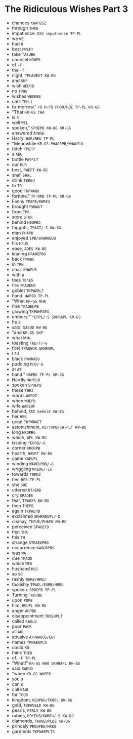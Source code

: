 # The Ridiculous Wishes Part 3

* chances `KHAPBSZ`
* through `THRU`
* impatience. `XXX impatience TP-PL`
* we `WE`
* had `H`
* best `PWEFT`
* take `TAEUBG`
* counsel `KOUPB`
* of `-F`
* the `-T`
* night, `TPHAOEUT KW-BG`
* and `SKP`
* wish `WEURB`
* no `TPHO`
* wishes `WEURBS`
* until `TPH-L`
* to-morrow." `TO H-PB PHOR/ROE TP-PL KR-GS`
* "That `KR-GS THA`
* is `S`
* well `WEL`
* spoken," `SPOEPB KW-BG KR-GS`
* answered `APBSD`
* Harry. `HAR/REU TP-PL`
* "Meanwhile `KR-GS PHAOEPB/WHAOEUL`
* fetch `TPEFP`
* a `AEU`
* bottle `PWO*LT`
* our `OUR`
* best, `PWEFT KW-BG`
* shall `SHAL`
* drink `TKREU`
* to `TO`
* good `TKPWAOD`
* fortune." `TP-RPB TP-PL KR-GS`
* Fanny `TPAPB/KWREU`
* brought `PWRAUT`
* from `TPR`
* store `STOR`
* behind `HEUPBD`
* faggots, `TPAGT/-S KW-BG`
* man `PHAPB`
* enjoyed `EPB/SKWROEUD`
* his `HEUS`
* ease, `AOES KW-BG`
* leaning `HRAOEPBG`
* back `PWABG`
* in `TPH`
* chair `KHAEUR`
* with `W`
* toes `TO*ES`
* fire `TPAOEUR`
* goblet `TKPWOBLT`
* hand. `HAPBD TP-PL`
* "What `KR-GS WHA`
* fine `TPAOEUPB`
* glowing `TKPWHROEG`
* embers!" `*ERPL/-S SKHRAPL KR-GS`
* he `E`
* said, `SAEUD KW-BG`
* "and `KR-GS SKP`
* what `WHA`
* toasting `TOEFT/-G`
* fire! `TPAOEUR SKHRAPL`
* I `EU`
* black `PWHRABG`
* pudding `PUD/-G`
* at `AT`
* hand." `HAPBD TP-PL KR-GS`
* Hardly `HA*RLD`
* spoken `SPOEPB`
* these `THEZ`
* words `WORDZ`
* when `WHEPB`
* wife `WAOEUF`
* beheld, `XXX beheld KW-BG`
* her `HER`
* great `TKPWRAET`
* astonishment, `AS/TOPB/SH-PLT KW-BG`
* long `HROPBG`
* which, `WEU KW-BG`
* issuing `*EURB/-G`
* corner `KRORPB`
* hearth, `HAERT KW-BG`
* came `KAEUPL`
* winding `WAOEUPBD/-G`
* wriggling `WREUG/-LG`
* towards `TORDZ`
* her. `HER TP-PL`
* she `SHE`
* uttered `UT/ERD`
* cry `KRAOEU`
* fear, `TPAOER KW-BG`
* then `THEPB`
* again `TKPWEPB`
* exclaimed `SKHRAEUPL/-D`
* dismay, `TKEUS/PHAEU KW-BG`
* perceived `SPAOEFD`
* that `THA`
* this `TH`
* strange `STRAEUPBG`
* occurrence `KAOURPBS`
* was `WA`
* due `TKAOU`
* which `WEU`
* husband `HUS`
* so `SO`
* rashly `RARB/HREU`
* foolishly `TPAOL/EURB/HREU`
* spoken. `SPOEPB TP-PL`
* Turning `TURPBG`
* upon `POPB`
* him, `HEUPL KW-BG`
* anger `ARPBG`
* disappointment `TKOEUPLT`
* called `KAULD`
* poor `PAOR`
* all `AUL`
* abusive `A/PWAOUS/EUF`
* names `TPHAEUPLS`
* could `KO`
* think `THEU`
* of. `-F TP-PL`
* "What!" `KR-GS WHA SKHRAPL KR-GS`
* said `SAEUD`
* "when `KR-GS WHEPB`
* you `U`
* can `K`
* call `KAUL`
* for `TPOR`
* kingdom, `KEUPBG/TKOPL KW-BG`
* gold, `TKPWOELD KW-BG`
* pearls, `PERLS KW-BG`
* rubies, `RO*EUB/KWREU/-S KW-BG`
* diamonds, `TKAOEUPLDZ KW-BG`
* princely `PREUPBS/HREU`
* garments `TKPWARPLTS`
